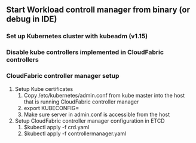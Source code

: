 ## Start Workload controll manager from binary (or debug in IDE)
### Set up Kubernetes cluster with kubeadm (v1.15)
### Disable kube controllers implemented in CloudFabric controllers
### CloudFabric controller manager setup
1. Setup Kube certificates
    1. Copy /etc/kubernetes/admin.conf from kube master into the host that is running CloudFabric controller manager
    1. export KUBECONFIG=<absolution path to admin.conf>
    1. Make sure server in admin.conf is accessible from the host
1. Setup CloudFabric controller manager configuration in ETCD
    1. $kubectl apply -f crd.yaml
    1. $kubectl apply -f controllermanager.yaml



